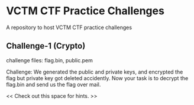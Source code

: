 # VCTM CTF Practice Challenges
A repository to host VCTM CTF practice challenges

Challenge-1 (Crypto)
---------------------
challenge files: flag.bin, public.pem

Challenge: We generated the public and private keys, and encrypted the flag but private key got deleted accidently. Now your task is to decrypt the flag.bin and send us the flag over mail.

<< Check out this space for hints. >>
